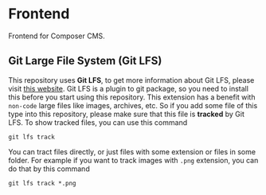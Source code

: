 # Frontend

Frontend for Composer CMS.

## Git Large File System (Git LFS)

This repository uses **Git LFS**, to get more information about Git LFS, please visit [this website](https://git-lfs.github.com/). Git LFS is a plugin to git package, so you need to install this before you start using this repository.
This extension has a benefit with `non-code` large files like images, archives, etc. So if you add some file of this type into this repository, please make sure that this file is **tracked** by Git LFS. To show tracked files, you can use this command

`git lfs track`

You can tract files directly, or just files with some extension or files in some folder. For example if you want to track images with `.png` extension, you can do that by this command

`git lfs track *.png`
